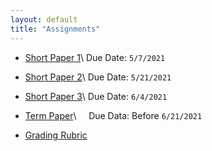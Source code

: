 ```yaml
---
layout: default
title: "Assignments"
---
```


- [Short Paper 1](/assets/Paper1.pdf)\\
Due Date: `5/7/2021` 

- [Short Paper 2](/assets/Paper2.pdf)\\
Due Date: `5/21/2021` 

- [Short Paper 3](/assets/Paper3.pdf)\\
Due Date: `6/4/2021` 

- [Term Paper](/assets/TermPaper.pdf)\\
&nbsp; &nbsp; Due Data: Before `6/21/2021`

- [Grading Rubric](/assets/Rubric.pdf)
